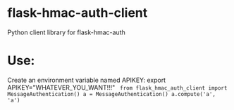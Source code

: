 # flask-hmac-auth-client
Python client library for flask-hmac-auth

# Use:
Create an environment variable named APIKEY:
export APIKEY="WHATEVER_YOU_WANT!!!"
<code>
from flask_hmac_auth_client import MessageAuthentication()
a = MessageAuthentication()
a.compute('a', 'a')
</code>
